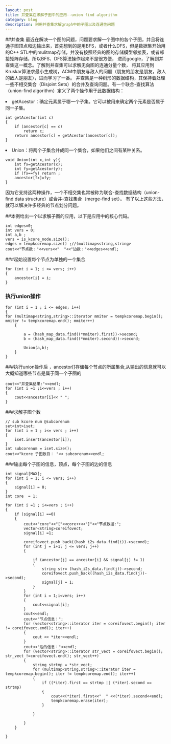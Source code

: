 ```yaml
---
layout: post
title: 并查集在求解子图中的应用--union find algorithm
category: blog
description: 利用并查集求解graph中的子图以及连通性问题
---
```

##并查集
最近在解决一个图的问题，问题要求解一个图中的各个子图，并且将连通子图顶点和边输出来，首先想到的是用BFS，或者什么DFS，但是数据集开始用的C++ STL中的mulitmap存储，并没有按照经典的图的存储模型邻接表，或者邻接矩阵存储，所以BFS、DFS算法操作起来不是很方便，
进而google，了解到并查集这一概念。了解到并查集可以求解无向图的连通分量个数， 将其应用到Kruskar算法求最小生成树，ACM中朋友与敌人的问题（朋友的朋友是朋友，敌人的敌人是朋友），进而学习了一番。
并查集是一种树形的数据结构，其保持着处理一些不相交集合（Disjoint Sets）的合并及查询问题。有一个联合-查找算法（union-find algorithm）定义了两个操作用于此数据结构：

<li>getAcestor：确定元素属于哪一个子集。它可以被用来确定两个元素是否属于同一子集。</li>

	int getAcestor(int c)
	{
		if (ancestor[c] == c)
			return c;
		return ancestor[c] = getAcestor(ancestor[c]);
	}

<li>Union：将两个子集合并成同一个集合，如果他们之间有某种关系。</li>

	void Union(int x,int y){
		int fx=getAcestor(x);
		int fy=getAcestor(y);
		if (fx==fy) return ;
		ancestor[fx]=fy;
	}

因为它支持这两种操作，一个不相交集也常被称为联合-查找数据结构（union-find data structure）或合并-查找集合（merge-find set）。
有了以上这些方法，就可以解决许多经典的节点划分问题。

##本例给出一个以求解子图的应用，以下是应用中的核心代码。

	int edges=0;
	int vers = 0;
	int a,b ;
	vers = is_kcore_node.size();
	edges = tempkcoremap.size() ;//(multimap<string,string>
	cout<<"节点数："<<vers<<"  "<<"边数："<<edges<<endl;
	
###起始设置每个节点为单独的一个集合

	for (int i = 1; i <= vers; i++)
	{
		ancestor[i] = i;
	}

###	执行union操作


	for (int i = 1 ; i <= edges; i++)
	{
	for (multimap<string,string>::iterator mmiter = tempkcoremap.begin(); mmiter != tempkcoremap.end(); mmiter++)
		{

			a = (hash_map_data.find((*mmiter).first))->second;
			b = (hash_map_data.find((*mmiter).second))->second;

			Union(a,b);
		}
	}
	
###执行union操作后 ，ancestor[]存储每个节点的所属集合,从输出的信息就可以大概知道哪些节点是属于同一个子图的

	cout<<"并查集结果:"<<endl;
	for (int i =1 ;i<=vers ; i++)
	{
		cout<<ancestor[i]<< " ";
	}
	
	
###求解子图个数

	// sub kcore num @subcorenum
	set<int>iset;
	for (int i = 1 ; i<= vers ; i++)
	{
		iset.insert(ancestor[i]);
	}
	int subcorenum = iset.size();
	cout<<"kcore 子图数目： "<< subcorenum<<endl;


	
###输出每个子图的信息，顶点，每个子图的边的信息
	
	int signal[MAX];
	for (int i = 1; i <= vers; i++)
	{
		signal[i] = 0;
	}
	int core  = 1;
	
	for (int i =1 ; i<=vers ; i++)
	{
		if (signal[i] ==0)
		{
			cout<<"core"<<"["<<core++<<"]"<<"节点数据:";
			vector<string>coreifovect;
			signal[i] =1;

			coreifovect.push_back((hash_i2s_data.find(i))->second);
			for (int j = i+1; j <= vers; j++)
			{

				if (ancestor[j] == ancestor[i] && signal[j] != 1)
				{
					string str= (hash_i2s_data.find(j))->second;
					coreifovect.push_back((hash_i2s_data.find(j))->second);
					signal[j] = 1;
				}
			}
			for (int i = 1;i<vers; i++)
			{
				cout<<signal[i];
			}
			cout<<endl;
			cout<<"节点信息：";
			for (vector<string>::iterator iter = coreifovect.begin(); iter != coreifovect.end(); iter++)
			{
				cout << *iter<<endl;
			}
			cout<<"边的信息："<<endl;
			for (vector<string>::iterator str_vect = coreifovect.begin(); str_vect !=coreifovect.end(); str_vect++)
			{
				string strtmp = *str_vect;
				for (multimap<string,string>::iterator iter = tempkcoremap.begin(); iter != tempkcoremap.end(); iter++)
				{
					if ((*iter).first == strtmp || (*iter).second == strtmp)
					{
						cout<<(*iter).first<<"  " <<(*iter).second<<endl;
						tempkcoremap.erase(iter);
					}

				}

			}						
		}

	}



